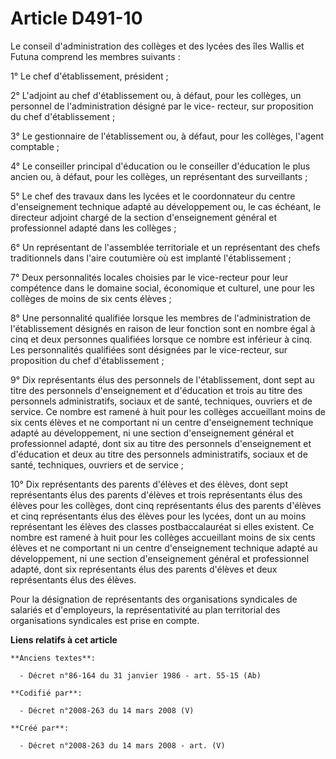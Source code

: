 # Article D491-10

Le conseil d'administration des collèges et des lycées des îles Wallis et Futuna comprend les membres suivants :

1° Le chef d'établissement, président ;

2° L'adjoint au chef d'établissement ou, à défaut, pour les collèges, un personnel de l'administration désigné par le vice-
recteur, sur proposition du chef d'établissement ;

3° Le gestionnaire de l'établissement ou, à défaut, pour les collèges, l'agent comptable ;

4° Le conseiller principal d'éducation ou le conseiller d'éducation le plus ancien ou, à défaut, pour les collèges, un
représentant des surveillants ;

5° Le chef des travaux dans les lycées et le coordonnateur du centre d'enseignement technique adapté au développement ou, le
cas échéant, le directeur adjoint chargé de la section d'enseignement général et professionnel adapté dans les collèges ;

6° Un représentant de l'assemblée territoriale et un représentant des chefs traditionnels dans l'aire coutumière où est
implanté l'établissement ;

7° Deux personnalités locales choisies par le vice-recteur pour leur compétence dans le domaine social, économique et
culturel, une pour les collèges de moins de six cents élèves ;

8° Une personnalité qualifiée lorsque les membres de l'administration de l'établissement désignés en raison de leur fonction
sont en nombre égal à cinq et deux personnes qualifiées lorsque ce nombre est inférieur à cinq. Les personnalités qualifiées
sont désignées par le vice-recteur, sur proposition du chef d'établissement ;

9° Dix représentants élus des personnels de l'établissement, dont sept au titre des personnels d'enseignement et d'éducation
et trois au titre des personnels administratifs, sociaux et de santé, techniques, ouvriers et de service. Ce nombre est
ramené à huit pour les collèges accueillant moins de six cents élèves et ne comportant ni un centre d'enseignement technique
adapté au développement, ni une section d'enseignement général et professionnel adapté, dont six au titre des personnels
d'enseignement et d'éducation et deux au titre des personnels administratifs, sociaux et de santé, techniques, ouvriers et de
service ;

10° Dix représentants des parents d'élèves et des élèves, dont sept représentants élus des parents d'élèves et trois
représentants élus des élèves pour les collèges, dont cinq représentants élus des parents d'élèves et cinq représentants élus
des élèves pour les lycées, dont un au moins représentant les élèves des classes postbaccalauréat si elles existent. Ce
nombre est ramené à huit pour les collèges accueillant moins de six cents élèves et ne comportant ni un centre d'enseignement
technique adapté au développement, ni une section d'enseignement général et professionnel adapté, dont six représentants élus
des parents d'élèves et deux représentants élus des élèves.

Pour la désignation de représentants des organisations syndicales de salariés et d'employeurs, la représentativité au plan
territorial des organisations syndicales est prise en compte.

**Liens relatifs à cet article**

	**Anciens textes**:

	  - Décret n°86-164 du 31 janvier 1986 - art. 55-15 (Ab)

	**Codifié par**:

	  - Décret n°2008-263 du 14 mars 2008 (V)

	**Créé par**:

	  - Décret n°2008-263 du 14 mars 2008 - art. (V)
